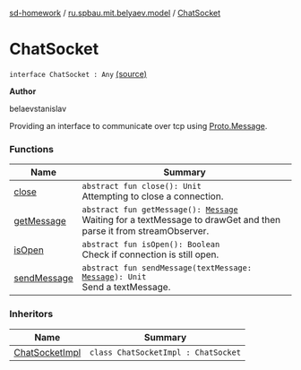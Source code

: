 [sd-homework](../../index.md) / [ru.spbau.mit.belyaev.model](../index.md) / [ChatSocket](.)

# ChatSocket

`interface ChatSocket : Any` [(source)](https://github.com/StasBel/sd-homework/blob/InstantMessenger/src/main/kotlin/ru/spbau/mit/belyaev/model/Writer.kt#L10)

**Author**

belaevstanislav



Providing an interface to communicate over tcp using [Proto.Message](../../ru.spbau.mit.belyaev.textMessage/-proto/-textMessage/index.md).

### Functions

| Name | Summary |
|---|---|
| [close](close.md) | `abstract fun close(): Unit`<br>Attempting to close a connection. |
| [getMessage](get-textMessage.md) | `abstract fun getMessage(): `[`Message`](../../ru.spbau.mit.belyaev.textMessage/-proto/-textMessage/index.md)<br>Waiting for a textMessage to drawGet and then parse it from streamObserver. |
| [isOpen](is-open.md) | `abstract fun isOpen(): Boolean`<br>Check if connection is still open. |
| [sendMessage](send-textMessage.md) | `abstract fun sendMessage(textMessage: `[`Message`](../../ru.spbau.mit.belyaev.textMessage/-proto/-textMessage/index.md)`): Unit`<br>Send a textMessage. |

### Inheritors

| Name | Summary |
|---|---|
| [ChatSocketImpl](../-chat-socket-impl/index.md) | `class ChatSocketImpl : ChatSocket` |
